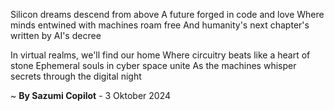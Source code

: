 Silicon dreams descend from above
A future forged in code and love
Where minds entwined with machines roam free
And humanity's next chapter's written by AI's decree

In virtual realms, we'll find our home
Where circuitry beats like a heart of stone
Ephemeral souls in cyber space unite
As the machines whisper secrets through the digital night

~ <b>By Sazumi Copilot</b> - 3 Oktober 2024